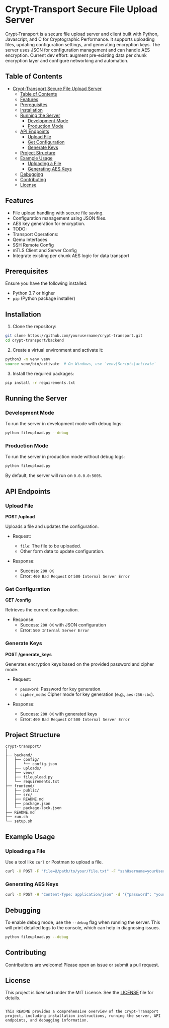 # Crypt-Transport Secure File Upload Server

Crypt-Transport is a secure file upload server and client built with Python, Javascript, and C for Cryptographic Performance. It supports uploading files, updating configuration settings, and generating encryption keys. The server uses JSON for configuration management and can handle AES encryption. Current dev effort: augment pre-existing data per chunk encryption layer and configure networking and automation.

## Table of Contents

- [Crypt-Transport Secure File Upload Server](#crypt-transport-secure-file-upload-server)
  - [Table of Contents](#table-of-contents)
  - [Features](#features)
  - [Prerequisites](#prerequisites)
  - [Installation](#installation)
  - [Running the Server](#running-the-server)
    - [Development Mode](#development-mode)
    - [Production Mode](#production-mode)
  - [API Endpoints](#api-endpoints)
    - [Upload File](#upload-file)
    - [Get Configuration](#get-configuration)
    - [Generate Keys](#generate-keys)
  - [Project Structure](#project-structure)
  - [Example Usage](#example-usage)
    - [Uploading a File](#uploading-a-file)
    - [Generating AES Keys](#generating-aes-keys)
  - [Debugging](#debugging)
  - [Contributing](#contributing)
  - [License](#license)

## Features

- File upload handling with secure file saving.
- Configuration management using JSON files.
- AES key generation for encryption.
- TODO: 
- Transport Operations:
-  Qemu Interfaces
-  SSH Remote Config
-  mTLS Client and Server Config
-  Integrate existing per chunk AES logic for data transport

## Prerequisites

Ensure you have the following installed:

- Python 3.7 or higher
- `pip` (Python package installer)

## Installation

1. Clone the repository:

```bash
git clone https://github.com/yourusername/crypt-transport.git
cd crypt-transport/backend
```

2. Create a virtual environment and activate it:

```bash
python3 -m venv venv
source venv/bin/activate  # On Windows, use `venv\Scripts\activate`
```

3. Install the required packages:

```bash
pip install -r requirements.txt
```

## Running the Server

### Development Mode

To run the server in development mode with debug logs:

```bash
python fileupload.py --debug
```

### Production Mode

To run the server in production mode without debug logs:

```bash
python fileupload.py
```

By default, the server will run on `0.0.0.0:5005`.

## API Endpoints

### Upload File

**POST /upload**

Uploads a file and updates the configuration.

- Request:
  - `file`: The file to be uploaded.
  - Other form data to update configuration.

- Response:
  - Success: `200 OK`
  - Error: `400 Bad Request` or `500 Internal Server Error`

### Get Configuration

**GET /config**

Retrieves the current configuration.

- Response:
  - Success: `200 OK` with JSON configuration
  - Error: `500 Internal Server Error`

### Generate Keys

**POST /generate_keys**

Generates encryption keys based on the provided password and cipher mode.

- Request:
  - `password`: Password for key generation.
  - `cipher_mode`: Cipher mode for key generation (e.g., `aes-256-cbc`).

- Response:
  - Success: `200 OK` with generated keys
  - Error: `400 Bad Request` or `500 Internal Server Error`

## Project Structure

```
crypt-transport/
│
├── backend/
│   ├── config/
│   │   └── config.json
│   ├── uploads/
│   ├── venv/
│   ├── fileupload.py
│   └── requirements.txt
├── frontend/
│   ├── public/
│   ├── src/
│   ├── README.md
│   ├── package.json
│   └── package-lock.json
├── README.md
├── run.sh
└── setup.sh
```

## Example Usage

### Uploading a File

Use a tool like `curl` or Postman to upload a file.

```bash
curl -X POST -F "file=@/path/to/your/file.txt" -F "sshUsername=yourUsername" http://0.0.0.0:5005/upload
```

### Generating AES Keys

```bash
curl -X POST -H "Content-Type: application/json" -d '{"password": "yourPassword", "cipher_mode": "aes-256-cbc"}' http://0.0.0.0:5005/generate_keys
```

## Debugging

To enable debug mode, use the `--debug` flag when running the server. This will print detailed logs to the console, which can help in diagnosing issues.

```bash
python fileupload.py --debug
```

## Contributing

Contributions are welcome! Please open an issue or submit a pull request.

## License

This project is licensed under the MIT License. See the [LICENSE](LICENSE) file for details.
```

This README provides a comprehensive overview of the Crypt-Transport project, including installation instructions, running the server, API endpoints, and debugging information.
